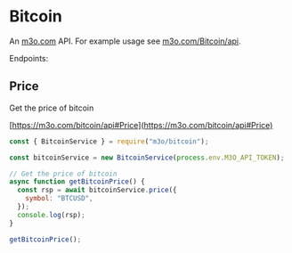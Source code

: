 # Bitcoin

An [m3o.com](https://m3o.com) API. For example usage see [m3o.com/Bitcoin/api](https://m3o.com/Bitcoin/api).

Endpoints:

## Price

Get the price of bitcoin

[https://m3o.com/bitcoin/api#Price](https://m3o.com/bitcoin/api#Price)

```js
const { BitcoinService } = require("m3o/bitcoin");

const bitcoinService = new BitcoinService(process.env.M3O_API_TOKEN);

// Get the price of bitcoin
async function getBitcoinPrice() {
  const rsp = await bitcoinService.price({
    symbol: "BTCUSD",
  });
  console.log(rsp);
}

getBitcoinPrice();
```
